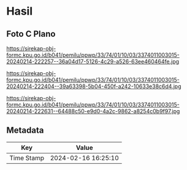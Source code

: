 # Hasil

## Foto C Plano

https://sirekap-obj-formc.kpu.go.id/b041/pemilu/ppwp/33/74/01/10/03/3374011003015-20240214-222257--36a04d17-5126-4c29-a526-63ee460464fe.jpg

https://sirekap-obj-formc.kpu.go.id/b041/pemilu/ppwp/33/74/01/10/03/3374011003015-20240214-222404--39a63398-5b04-450f-a242-10633e38c6d4.jpg

https://sirekap-obj-formc.kpu.go.id/b041/pemilu/ppwp/33/74/01/10/03/3374011003015-20240214-222631--64488c50-e9d0-4a2c-9862-a8254c0b9f97.jpg


## Metadata

| Key        | Value               |
| ---------- | ------------------- |
| Time Stamp | 2024-02-16 16:25:10 |



